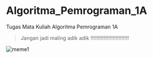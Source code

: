 # Algoritma_Pemrograman_1A
Tugas Mata Kuliah Algoritma Pemrograman 1A
> Jangan jadi maling adik adik !!!!!!!!!!!!!!!!!!!!!!!!!!

![meme1](https://github.com/yogaardiansyah/Algoritma_Pemrograman_1A/master/.github/nekonoi_pekora.jpg)
